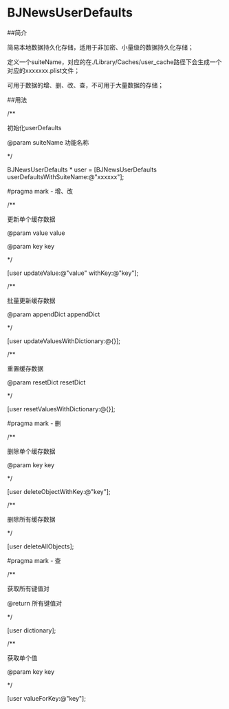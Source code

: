 # BJNewsUserDefaults

##简介

简易本地数据持久化存储，适用于非加密、小量级的数据持久化存储；

定义一个suiteName，对应的在./Library/Caches/user_cache路径下会生成一个对应的xxxxxxx.plist文件；

可用于数据的增、删、改、查，不可用于大量数据的存储；

##用法

/**

初始化userDefaults

@param suiteName 功能名称

*/

BJNewsUserDefaults * user = [BJNewsUserDefaults userDefaultsWithSuiteName:@"xxxxxx"];

#pragma mark - 增、改

/**

更新单个缓存数据

@param value value

@param key key

*/

 [user updateValue:@"value" withKey:@"key"];

/**

批量更新缓存数据

@param appendDict appendDict

*/

[user updateValuesWithDictionary:@{}];

/**

重置缓存数据

@param resetDict resetDict

*/

[user resetValuesWithDictionary:@{}];

#pragma mark - 删

/**

删除单个缓存数据

@param key key

*/

[user deleteObjectWithKey:@"key"];

/**

删除所有缓存数据

*/

 [user deleteAllObjects];

#pragma mark - 查

/**

获取所有键值对

@return 所有键值对

*/

[user dictionary];

/**

获取单个值

@param key key

*/

[user valueForKey:@"key"];

